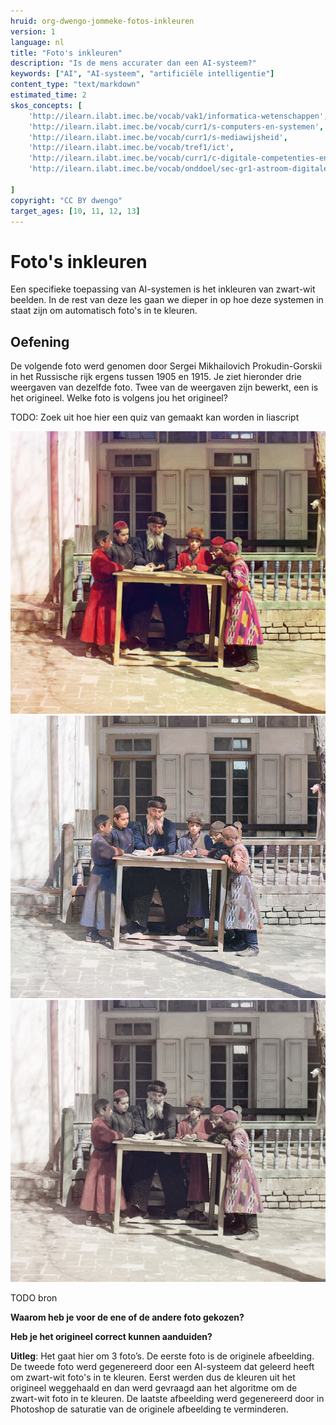 ```yaml
---
hruid: org-dwengo-jommeke-fotos-inkleuren
version: 1
language: nl
title: "Foto's inkleuren"
description: "Is de mens accurater dan een AI-systeem?"
keywords: ["AI", "AI-systeem", "artificiële intelligentie"]
content_type: "text/markdown"
estimated_time: 2
skos_concepts: [
    'http://ilearn.ilabt.imec.be/vocab/vak1/informatica-wetenschappen', 
    'http://ilearn.ilabt.imec.be/vocab/curr1/s-computers-en-systemen',
    'http://ilearn.ilabt.imec.be/vocab/curr1/s-mediawijsheid',
    'http://ilearn.ilabt.imec.be/vocab/tref1/ict',
    'http://ilearn.ilabt.imec.be/vocab/curr1/c-digitale-competenties-en-mediawijsheid',
    'http://ilearn.ilabt.imec.be/vocab/onddoel/sec-gr1-astroom-digitale-competenties-en-mediawijsheid-4.5',

]
copyright: "CC BY dwengo"
target_ages: [10, 11, 12, 13]
---
```


# Foto's inkleuren

Een specifieke toepassing van AI-systemen is het inkleuren van zwart-wit beelden. In de rest van deze les gaan we dieper in op hoe deze systemen in staat zijn om automatisch foto's in te kleuren.

Oefening
------------

 De volgende foto werd genomen door Sergei Mikhailovich Prokudin-Gorskii in het Russische rijk ergens tussen 1905 en 1915. Je ziet hieronder drie weergaven van dezelfde foto. Twee van de weergaven zijn bewerkt, een is het origineel. Welke foto is volgens jou het origineel?

 TODO: Zoek uit hoe hier een quiz van gemaakt kan worden in liascript

 ![Versie 1](img/image17.png)
 ![Versie 2](img/image10.png)
 ![Versie 3](img/image1.jpg)

TODO bron

 **Waarom heb je voor de ene of de andere foto gekozen?**


 **Heb je het origineel correct kunnen aanduiden?**


 **Uitleg**:
  Het gaat hier om 3 foto’s. De eerste foto is de originele afbeelding. De tweede foto werd gegenereerd door een AI-systeem dat geleerd heeft om zwart-wit foto's in te kleuren. Eerst werden dus de kleuren uit het origineel weggehaald en dan werd gevraagd aan het algoritme om de zwart-wit foto in te kleuren. De laatste afbeelding werd gegenereerd door in Photoshop de saturatie van de originele afbeelding te verminderen.